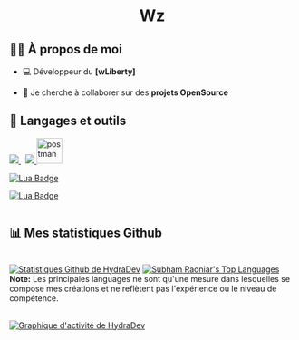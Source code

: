 <h1 align="center">Wz</h1>


## 🙋‍♂️ À propos de moi

- 💻 Développeur du **[wLiberty]**

- 👯 Je cherche à collaborer sur des **projets OpenSource**


## 🚀 Langages et outils

<p align="left"> 
    <a style="padding-right:8px;" href="https://www.mysql.com/" target="_blank"> <img src="https://img.icons8.com/fluent/50/000000/mysql-logo.png"/> </a>
    <a href="https://git-scm.com/" target="_blank"> <img src="https://img.icons8.com/color/48/000000/git.png"/> </a> 
    <a href="https://www.lua.org" target="_blank"> <img src="https://th.bing.com/th/id/R.fffb2b9b83c92ed6797c11b50b42c2b6?rik=fX4Dj7nEx8fzLg&riu=http%3a%2f%2f48pedia.org%2fimages%2fthumb%2f8%2f8e%2fLua-logo.svg%2f1200px-Lua-logo.svg.png&ehk=F7nHO1i%2fU%2bmVnn7ADsqrTOWi3%2ftc5bBYw56p5o29crI%3d&risl=&pid=ImgRaw&r=0" alt="postman" width="45" height="45"/> </a>
</p>

[![Lua Badge](https://img.shields.io/badge/-GraphQl-e535ab?style=for-the-badge&labelColor=black&logo=node.js&logoColor=e535ab)](#) 
<br/>

[![Lua Badge](https://img.shields.io/badge/Lua-Lua%20-blue&logo=lua)](#)

<p align="center">
    <a href="https://github.com/SubhamRaoniar28/github-readme-streak-stats">
        <img title="🔥 Obtenez des statistiques de séquences pour votre profil sur git.io/streak-stats" alt="" src="https://github-readme-streak-stats.herokuapp.com/?user=HydraDevFR&theme=black-ice&hide_border=true&stroke=0000&background=060A0CD0"/>
    </a>
</p>

## 📊 Mes statistiques Github

  <br/>
    <a href="https://github.com/HydraDevFR/github-readme-stats"><img alt="Statistiques Github de HydraDev" src="https://github-readme-stats.vercel.app/api?username=HydraDevFR&show_icons=true&count_private=true&theme=react&hide_border=true&bg_color=0D1117" /></a>
  <a href="https://github.com/HydraDevFR/github-readme-stats"><img alt="Subham Raoniar's Top Languages" src="https://github-readme-stats.vercel.app/api/top-langs/?username=HydraDevFR&langs_count=8&count_private=true&layout=compact&theme=react&hide_border=true&bg_color=0D1117" /></a>
  <br/>
  <b>Note:</b> Les principales languages ne sont qu'une mesure dans lesquelles se compose mes créations et ne reflètent pas l'expérience ou le niveau de compétence.


<br/>
<br/>

<a href="https://github.com/HydraDevFR/github-readme-activity-graph"><img alt="Graphique d'activité de HydraDev" src="https://activity-graph.herokuapp.com/graph?username=HydraDevFR&bg_color=0D1117&color=5BCDEC&line=5BCDEC&point=FFFFFF&hide_border=true" /></a>

